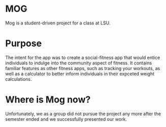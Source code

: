# MOG
Mog is a student-driven project for a class at LSU.

# Purpose
The intent for the app was to create a social-fitness app that would entice individuals to indulge into the community aspect of fitness.  It contains familiar features as other fitness apps, such as tracking your workouts, as well as a calculator to better inform individuals in their expceted weight calculations.

# Where is Mog now?
Unfortunately, we as a group did not pursue the project any more after the semester ended and we successfully presented our work.
